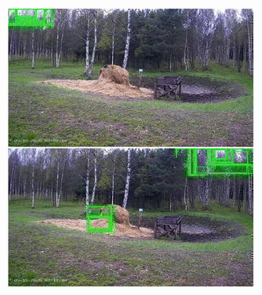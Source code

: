 ![20200515-064248-071253](in/20200515/20200515-064248-071253_0_.jpg)
![20200515-071258-074303](in/20200515/20200515-071258-074303_0_.jpg)
